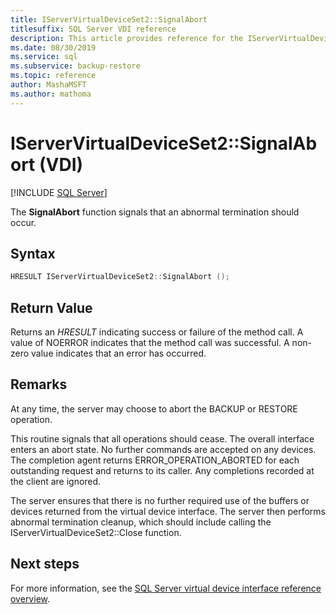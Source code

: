 ```yaml
---
title: IServerVirtualDeviceSet2::SignalAbort
titlesuffix: SQL Server VDI reference
description: This article provides reference for the IServerVirtualDeviceSet2::SignalAbort command.
ms.date: 08/30/2019
ms.service: sql
ms.subservice: backup-restore
ms.topic: reference
author: MashaMSFT
ms.author: mathoma
---
```


# IServerVirtualDeviceSet2::SignalAbort (VDI)

[!INCLUDE [SQL Server](../../../includes/applies-to-version/sqlserver.md)]

The **SignalAbort** function signals that an abnormal termination should occur.

## Syntax

```c
HRESULT IServerVirtualDeviceSet2::SignalAbort ();
```

## Return Value

Returns an *HRESULT* indicating success or failure of the method call. A value of NOERROR indicates that the method call was successful. A non-zero value indicates that an error has occurred.

## Remarks

At any time, the server may choose to abort the BACKUP or RESTORE operation.

This routine signals that all operations should cease. The overall interface enters an abort state. No further commands are accepted on any devices. The completion agent returns ERROR_OPERATION_ABORTED for each outstanding request and returns to its caller. Any completions recorded at the client are ignored.

The server ensures that there is no further required use of the buffers or devices returned from the virtual device interface. The server then performs abnormal termination cleanup, which should include calling the IServerVirtualDeviceSet2::Close function.

## Next steps

For more information, see the [SQL Server virtual device interface reference overview](reference-virtual-device-interface.md).